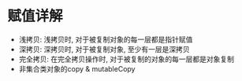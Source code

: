 # 赋值详解

* 浅拷贝: 浅拷贝时, 对于被复制对象的每一层都是指针赋值
* 深拷贝: 深拷贝时, 对于被复制对象, 至少有一层是深拷贝
* 完全拷贝: 在完全拷贝操作时, 对于被复制的对象的每一层都是对象复制
* 非集合类对象的copy & mutableCopy
